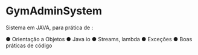# GymAdminSystem
Sistema em JAVA, para prática de :

● Orientação a Objetos 
● Java io 
● Streams, lambda 
● Exceções 
● Boas práticas de código
